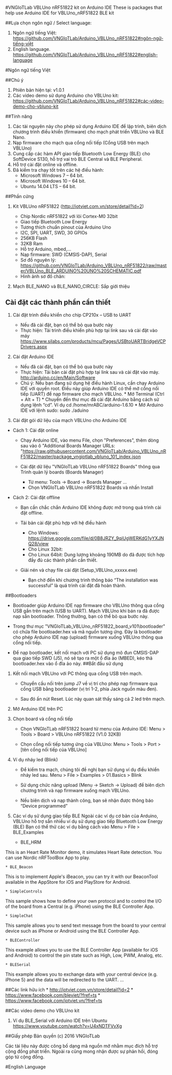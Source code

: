 #VNGIoTLab VBLUno nRF51822 kit on Arduino IDE
These is packages that help use Arduino IDE for VBLUno_nRF51822 BLE kit

##Lựa chọn ngôn ngữ / Select language:
1. Ngôn ngữ tiếng Việt: https://github.com/VNGIoTLab/Arduino_VBLUno_nRF51822#ngôn-ngữ-tiếng-việt
2. English language. https://github.com/VNGIoTLab/Arduino_VBLUno_nRF51822#english-language

#Ngôn ngữ tiếng Việt

##Chú ý
1. Phiên bản hiện tại: v1.0.1
2. Các video demo sử dụng Arduino cho VBLUno kit: https://github.com/VNGIoTLab/Arduino_VBLUno_nRF51822#các-video-demo-cho-vbluno-kit

##Tính năng
1. Các tài nguyên này cho phép sử dụng Arduino IDE để lập trình, biên dịch chương trình điều khiển (firmware) cho mạch phát triển VBLUno và BLE Nano.
2. Nạp firmware cho mạch qua cổng nối tiếp (Cổng USB trên mạch VBLUno)
3. Cung cấp các hàm API giao tiếp Bluetooth Low Energy (BLE) cho SoftDevice S130, hỗ trợ vai trò BLE Central và BLE Peripheral.
4. Hỗ trợ cài đặt online và offline.
5. Đã kiểm tra chạy tốt trên các hệ điều hành:
	* Microsoft Windows 7 – 64 bit.
	* Microsoft Windows 10 – 64 bit.
	* Ubuntu 14.04 LTS – 64 bit.

##Phần cứng
1. Kit VBLUno nRF51822 (http://iotviet.com.vn/store/detail?id=2)
    * Chip Nordic nRF51822 với lõi Cortex-M0 32bit
    * Giao tiếp Bluetooth Low Energy
    * Tương thích chuẩn pinout của Arduino Uno
    * I2C, SPI, UART, SWD, 30 GPIOs
    * 256KB Flash
    * 32KB Ram
    * Hỗ trợ Arduino, mbed,…
    * Nạp firmware: SWD (CMSIS-DAP), Serial
    * Sơ đồ nguyên lý: https://github.com/VNGIoTLab/Arduino_VBLUno_nRF51822/raw/master/VBLUno_BLE_ARDUINO%20UNO%20SCHEMATIC.pdf
    * Hình ảnh sơ đồ chân: 

2. Mạch BLE_NANO và BLE_NANO_CIRCLE: Sắp giới thiệu

## Cài đặt các thành phần cần thiết

1. Cài đặt trình điều khiển cho chip CP210x – USB to UART
    * Nếu đã cài đặt, bạn có thể  bỏ qua bước này
    * Thực hiện: Tải trình điều khiển phù hợp tại link sau và cài đặt vào máy
          https://www.silabs.com/products/mcu/Pages/USBtoUARTBridgeVCPDrivers.aspx


2. Cài đặt Arduino IDE
    * Nếu đã cài đặt, bạn có thể  bỏ qua bước này
    * Thực hiện: Tải bản cài đặt phù hợp tại link sau và cài đặt vào máy. http://arduino.cc/en/Main/Software
    * Chú ý: Nếu bạn đang sử dụng hệ điều hành Linux, cần chạy Arduino IDE với quyền root. Điều này giúp Arduino IDE có thể mở cổng nối tiếp (UART) để nạp firmware cho mạch VBLUno.
          * Mở Terminal (Ctrl + Alt + T)
          * Chuyển đến thư mục đã cài đặt Arduino bằng cách sử dụng lệnh “cd”. 
                       Ví dụ cd /home/mrABC/arduino-1.6.10
          * Mở Arduino IDE với lệnh sudo: sudo ./aduino


3. Cài đặt gói dữ liệu của mạch VBLUno cho Arduino IDE

* Cách 1: Cài đặt online

     * Chạy Arduino IDE, vào menu File, chọn "Preferences", thêm dòng sau vào ô  "Additional Boards Manager URLs: "https://raw.githubusercontent.com/VNGIoTLab/Arduino_VBLUno_nRF51822/master/package_vngiotlab_vbluno_101_index.json
     
     * Cài đặt dữ liệu "VNGIoTLab VBLUno nRF51822 Boards" thông qua Trình quản lý boards (Boards Manager) 
     	* Từ menu: Tools -> Board -> Boards Manager ...
     	* Chọn VNGIoTLab VBLUno nRF51822 Boards và nhấn Install

* Cách 2: Cài đặt offline

     * Bạn cần chắc chắn Arduino IDE không được mở trong quá trình cài đặt offline.
     
     * Tải bản cài đặt phù hợp với hệ điều hành
          * Cho Windows: https://drive.google.com/file/d/0B8JRZY_9qiUgWERKdG1yYXJNQ28/view
          * Cho Linux 32bit: 
          * Cho Linux 64bit: 
	Dung lượng khoảng 190MB do đã được tích hợp đầy đủ các thành phần cần thiết.

     * Giải nén và chạy file cài đặt (Setup_VBLUno_xxxxx.exe)
     	* Bạn chờ đến khi chương trình thông báo “The installation was successful” là quá trình cài đặt đã hoàn thành.

##Bootloaders
	
* Bootloader giúp Arduino IDE nạp firmware cho VBLUno thông qua cổng USB gắn trên mạch (USB to UART). Mạch VBLUno khi bán ra đã được nạp sẵn bootloader. Thông thường, bạn có thể bỏ qua bước này.

* Trong thư mục "VNGIoTLab_VBLUno_nRF51822_board_v101\bootloader" có chứa file bootloader.hex và mã nguồn tương ứng. Đây là bootloader cho phép Arduino IDE nạp (upload) firmware xuống VBLUno thông qua cổng nối tiếp.

* Để nạp bootloader, kết nối mạch với PC sử dụng mô đun CMSIS-DAP qua giao tiếp SWD (J5), nó sẽ tạo ra một ổ đĩa ảo (MBED), kéo thả bootloader.hex vào ổ đĩa ảo này.
##Bắt đầu sử dụng

1. Kết nối mạch VBLUno với PC thông qua cổng USB trên mạch. 
     * Chuyển cầu nối trên jump J7 về vị trí cho phép nạp firmware qua cổng USB bằng bootloader (vị trí 1-2, phía Jack nguồn màu đen).
     
     * Sau đó ấn nút Reset. Lúc này quan sát thấy sáng cả 2 led trên mạch.

2. Mở Arduino IDE trên PC

3. Chọn board và cổng nối tiếp
     * Chọn VNGIoTLab nRF51822 board từ menu của Arduino IDE:
                    Menu > Tools > Board > VBLUno nRF51822 (V1.0 32KB)

     * Chọn cổng nối tiếp tương ứng của VBLUno:
                    Menu > Tools > Port > [tên cổng nối tiếp của VBLUno]

4. Ví dụ nháy led (Blink)
     * Để kiểm tra mạch, chúng tôi đề nghị bạn sử dụng ví dụ điều khiển nháy led sau.
                   Menu > File > Examples > 01.Basics > Blink

     * Sử dụng chức năng upload (Menu -> Sketch -> Upload) để biên dịch chương trình và nạp firmware xuống mạch VBLUno.
     
     * Nếu biên dịch và nạp thành công, bạn sẽ nhận được thông báo “Device programmed”

5. Các ví dụ sử dụng giao tiếp BLE
Ngoài các ví dụ cơ bản của Arduino, VBLUno hỗ trợ sẵn nhiều ví dụ sử dụng giao tiếp Bluetooth Low Energy (BLE)
Bạn có thể thử các ví dụ bằng cách vào Menu > File > BLE_Examples

	* BLE_HRM

This is an Heart Rate Monitor demo, it simulates Heart Rate detection. You can use Nordic nRFToolBox App to play.

	* BLE_Beacon

This is to implement Apple's iBeacon, you can try it with our BeaconTool available in the AppStore for iOS and PlayStore for Android.

	* SimpleControls

This sample shows how to define your own protocol and to control the I/O of the board from a Central (e.g. iPhone) using the BLE Controller App.

	* SimpleChat

This sample allows you to send text message from the board to your central device such as iPhone or Android using the BLE Controller App.

	* BLEController

This example allows you to use the BLE Controller App (available for iOS and Android) to control the pin state such as High, Low, PWM, Analog, etc.

	* BLESerial

This example allows you to exchange data with your central device (e.g. iPhone 5) and the data will be redirected to the UART.
…



##Các link hữu ích
	* http://iotviet.com.vn/store/detail?id=2
	* https://www.facebook.com/bleviet/?fref=ts
	* https://www.facebook.com/iotviet.vn/?fref=ts

##Các video demo cho VBLUno kit
1.	Ví dụ BLE_Serial  với Arduino IDE trên Ubuntu  https://www.youtube.com/watch?v=U4xNDTFVvXg

##Giấy phép
Bản quyền (c) 2016 VNGIoTLab

Các tài liệu này được công bố dạng mã nguồn mở nhằm mục đích hỗ trợ cộng đồng phát triển. Ngoài ra cũng mong nhận được sự phản hồi, đóng góp từ cộng đồng.


#English Language
